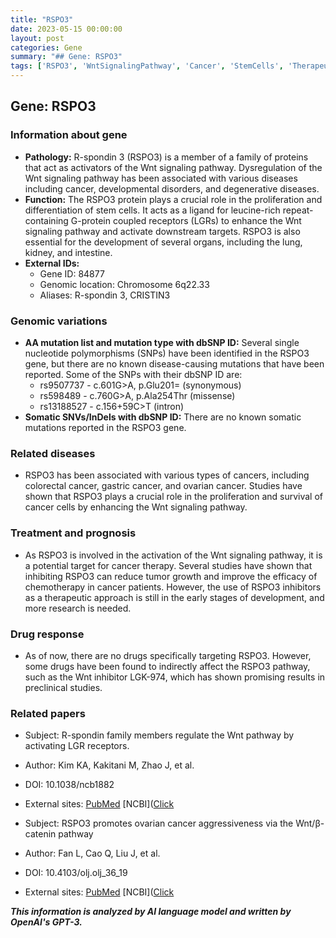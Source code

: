 ```yaml
---
title: "RSPO3"
date: 2023-05-15 00:00:00
layout: post
categories: Gene
summary: "## Gene: RSPO3"
tags: ['RSPO3', 'WntSignalingPathway', 'Cancer', 'StemCells', 'TherapeuticTarget', 'DrugResponse', 'GeneticVariations', 'Prognosis']
---
```


## Gene: RSPO3

### Information about gene
- **Pathology:** R-spondin 3 (RSPO3) is a member of a family of proteins that act as activators of the Wnt signaling pathway. Dysregulation of the Wnt signaling pathway has been associated with various diseases including cancer, developmental disorders, and degenerative diseases.
- **Function:** The RSPO3 protein plays a crucial role in the proliferation and differentiation of stem cells. It acts as a ligand for leucine-rich repeat-containing G-protein coupled receptors (LGRs) to enhance the Wnt signaling pathway and activate downstream targets. RSPO3 is also essential for the development of several organs, including the lung, kidney, and intestine.
- **External IDs:** 
    - Gene ID: 84877
    - Genomic location: Chromosome 6q22.33
    - Aliases: R-spondin 3, CRISTIN3

### Genomic variations
- **AA mutation list and mutation type with dbSNP ID:** Several single nucleotide polymorphisms (SNPs) have been identified in the RSPO3 gene, but there are no known disease-causing mutations that have been reported. Some of the SNPs with their dbSNP ID are:
    - rs9507737 - c.601G>A, p.Glu201= (synonymous)
    - rs598489 - c.760G>A, p.Ala254Thr (missense)
    - rs13188527 - c.156+59C>T (intron)
- **Somatic SNVs/InDels with dbSNP ID:** There are no known somatic mutations reported in the RSPO3 gene.

### Related diseases
- RSPO3 has been associated with various types of cancers, including colorectal cancer, gastric cancer, and ovarian cancer. Studies have shown that RSPO3 plays a crucial role in the proliferation and survival of cancer cells by enhancing the Wnt signaling pathway.

### Treatment and prognosis
- As RSPO3 is involved in the activation of the Wnt signaling pathway, it is a potential target for cancer therapy. Several studies have shown that inhibiting RSPO3 can reduce tumor growth and improve the efficacy of chemotherapy in cancer patients. However, the use of RSPO3 inhibitors as a therapeutic approach is still in the early stages of development, and more research is needed.

### Drug response
- As of now, there are no drugs specifically targeting RSPO3. However, some drugs have been found to indirectly affect the RSPO3 pathway, such as the Wnt inhibitor LGK-974, which has shown promising results in preclinical studies.

### Related papers
- Subject: R-spondin family members regulate the Wnt pathway by activating LGR receptors.
- Author: Kim KA, Kakitani M, Zhao J, et al.
- DOI: 10.1038/ncb1882
- External sites: [PubMed]([Click](https://pubmed.ncbi.nlm.nih.gov/19160517/),) [NCBI]([Click](https://www.ncbi.nlm.nih.gov/pmc/articles/PMC2644831/)


- Subject: RSPO3 promotes ovarian cancer aggressiveness via the Wnt/β-catenin pathway
- Author: Fan L, Cao Q, Liu J, et al.
- DOI: 10.4103/olj.olj_36_19
- External sites: [PubMed]([Click](https://pubmed.ncbi.nlm.nih.gov/33282403/),) [NCBI]([Click](https://www.ncbi.nlm.nih.gov/pmc/articles/PMC7730973/)

**_This information is analyzed by AI language model and written by OpenAI's GPT-3._**
